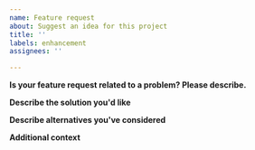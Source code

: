 ```yaml
---
name: Feature request
about: Suggest an idea for this project
title: ''
labels: enhancement
assignees: ''

---
```


<!--

Are you in the right place?
- If you are looking for support on how to get your upstream server forwarding, please consider asking the community on Reddit.
- If you are writing code changes to contribute and need to ask about the internals of the software, Gitter is the best place to ask.
- If you think you found a bug with NPM (not Nginx, or your upstream server or MySql) then you are in the *right place.*

-->

**Is your feature request related to a problem? Please describe.**
<!-- A clear and concise description of what the problem is. Ex. I'm always frustrated when [...] -->


**Describe the solution you'd like**
<!-- A clear and concise description of what you want to happen. -->


**Describe alternatives you've considered**
<!-- A clear and concise description of any alternative solutions or features you've considered. -->


**Additional context**
<!-- Add any other context or screenshots about the feature request here. -->
